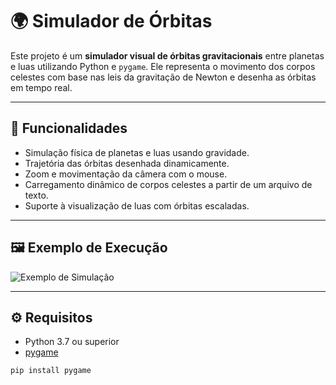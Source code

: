 # 🌍 Simulador de Órbitas

Este projeto é um **simulador visual de órbitas gravitacionais** entre planetas e luas utilizando Python e `pygame`. Ele representa o movimento dos corpos celestes com base nas leis da gravitação de Newton e desenha as órbitas em tempo real.

---

## 🚀 Funcionalidades

- Simulação física de planetas e luas usando gravidade.
- Trajetória das órbitas desenhada dinamicamente.
- Zoom e movimentação da câmera com o mouse.
- Carregamento dinâmico de corpos celestes a partir de um arquivo de texto.
- Suporte à visualização de luas com órbitas escaladas.

---

## 🖼️ Exemplo de Execução

![Exemplo de Simulação](./ba55d6cf-f4fd-4f05-bb2e-ed86bde7a884.png)

---

## ⚙️ Requisitos

- Python 3.7 ou superior
- [pygame](https://www.pygame.org/)

```bash
pip install pygame
